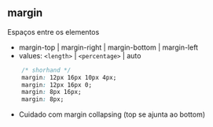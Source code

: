## margin

Espaços entre os elementos

- margin-top | margin-right | margin-bottom | margin-left
- values: `<length>` | `<percentage>` | auto

```css
    /* shorhand */
    margin: 12px 16px 10px 4px;
    margin: 12px 16px 0;
    margin: 8px 16px;
    margin: 8px;
```

* Cuidado com margin collapsing (top se ajunta ao bottom)